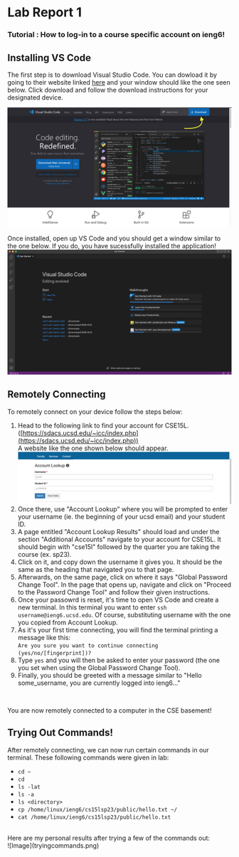 # Lab Report 1 <br>

### Tutorial : How to log-in to a course specific account on ieng6! <br>

## Installing VS Code <br>
The first step is to download Visual Studio Code. You can dowload it by going to their website linked [here](https://code.visualstudio.com/) and your window should like the one seen below. Click download and follow the download instructions for your designated device.  <br>

![Image](VSCodedowload.png) <br>

Once installed, open up VS Code and you should get a window similar to the one below. If you do, you have sucessfully installed the application! <br>
![Image](oncedowloaded.png) <br> 

## Remotely Connecting <br>
To remotely connect on your device follow the steps below: <br>
1. Head to the following link to find your account for CSE15L. ([https://sdacs.ucsd.edu/~icc/index.php](https://sdacs.ucsd.edu/~icc/index.php)) <br> 
A website like the one shown below should appear.<br>
![Image](acclkupsc.png) 
2. Once there, use "Account Lookup" where you will be prompted to enter your username (ie. the beginning of your ucsd email) and your student ID.
3. A page entitled "Account Lookup Results" should load and under the section "Additional Accounts" navigate to your account for CSE15L. It should 
begin with "cse15l" followed by the quarter you are taking the course (ex. sp23). 
4. Click on it, and copy down the username it gives you. It should be the same as the heading that navigated you to that page. 
5. Afterwards, on the same page, click on where it says "Global Password Change Tool". In the page that opens up, navigate and click on "Proceed to the Password Change Tool" and follow their given instructions. 
6. Once your passowrd is reset, it's time to open VS Code and create a new terminal. In this terminal you want to enter `ssh username@ieng6.ucsd.edu`. Of course, substituting username with the one you copied from Account Lookup.
6. As it's your first time connecting, you will find the terminal printing a message like this: <br> `Are you sure you want to continue connecting (yes/no/[fingerprint])?`
7. Type `yes` and you will then be asked to enter your password (the one you set when using the Global Password Change Tool).
8. Finally, you should be greeted with a message similar to "Hello some_username, you are currently logged into ieng6..." 
<br>

You are now remotely connected to a computer in the CSE basement!<br>

## Trying Out Commands!<br>
After remotely connecting, we can now run certain commands in our terminal. These following commands were given in lab: <br>
* `cd ~`
* `cd`
* `ls -lat`
* `ls -a`
* `ls <directory>`
* `cp /home/linux/ieng6/cs15lsp23/public/hello.txt ~/`
* `cat /home/linux/ieng6/cs15lsp23/public/hello.txt`
<br>
Here are my personal results after trying a few of the commands out: <br>
![Image](tryingcommands.png) <br>



